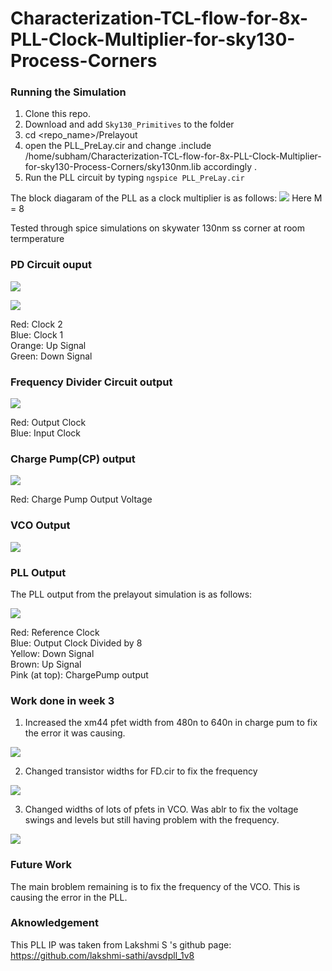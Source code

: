 # Characterization-TCL-flow-for-8x-PLL-Clock-Multiplier-for-sky130-Process-Corners

### Running the Simulation
1. Clone this repo. <br/>
2. Download and add  `Sky130_Primitives` to the folder <br/>
3. cd <repo_name>/Prelayout <br/>
4. open the PLL_PreLay.cir and change .include /home/subham/Characterization-TCL-flow-for-8x-PLL-Clock-Multiplier-for-sky130-Process-Corners/sky130nm.lib accordingly . <br/>
5. Run the PLL circuit by typing `ngspice PLL_PreLay.cir` <br/>

The block diagaram of the PLL as a clock multiplier is as follows:
![](/images/pll_freq.png)
Here M = 8

Tested through spice simulations on skywater 130nm ss corner at room termperature

### PD Circuit ouput

![](/images/pd1.png)

![](/images/pd2.png)

Red: Clock 2 <br />
Blue: Clock 1 <br />
Orange: Up Signal <br />
Green: Down Signal
 
### Frequency Divider Circuit output

![](/images/fd.png)

Red: Output Clock <br />
Blue: Input Clock  <br />

### Charge Pump(CP) output

![](/images/cp.png)

Red: Charge Pump Output Voltage

### VCO Output

![](/images/vco.png)

### PLL Output

The PLL output from the prelayout simulation is as follows:


![](/images/pll3.png)

Red: Reference Clock <br />
Blue: Output Clock Divided by 8 <br />
Yellow: Down Signal <br />
Brown: Up Signal <br />
Pink (at top): ChargePump output  <br />

### Work done in week 3
1. Increased the xm44 pfet width from 480n to 640n in charge pum to fix the error it was causing.

![](/images/w3_!.png)

2. Changed transistor widths for FD.cir to fix the frequency

![](/images/w3_2.png)

3. Changed widths of lots of pfets in VCO. Was ablr to fix the voltage swings and levels but still having problem with the frequency.

![](/images/w3_3.png)

### Future Work
The main broblem remaining is to fix the frequency of the VCO. This is causing the error in the PLL.

### Aknowledgement 
This PLL IP was taken from Lakshmi S 's github page:  https://github.com/lakshmi-sathi/avsdpll_1v8
